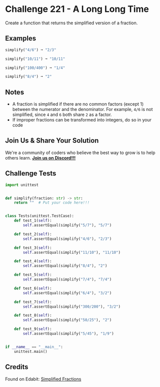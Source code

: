 # Challenge 221 - A Long Long Time

Create a function that returns the simplified version of a fraction.

## Examples
```python
simplify("4/6") ➞ "2/3"

simplify("10/11") ➞ "10/11"

simplify("100/400") ➞ "1/4"

simplify("8/4") ➞ "2"
```
## Notes

- A fraction is simplified if there are no common factors (except 1) between the numerator and the denominator. For example, `4/6` is not simplified, since `4` and `6` both share `2` as a factor.
- If improper fractions can be transformed into integers, do so in your code

## Join Us & Share Your Solution

We're a community of coders who believe the best way to grow is to help others learn. **[Join us on Discord!!!](https://discord.gg/sfHykntuGy)**

## Challenge Tests
```python
import unittest


def simplify(fraction: str) -> str:
    return ""  # Put your code here!!!


class Tests(unittest.TestCase):
    def test_1(self):
        self.assertEqual(simplify("5/7"), "5/7")

    def test_2(self):
        self.assertEqual(simplify("4/6"), "2/3")

    def test_3(self):
        self.assertEqual(simplify("11/10"), "11/10")

    def test_4(self):
        self.assertEqual(simplify("8/4"), "2")

    def test_5(self):
        self.assertEqual(simplify("7/4"), "7/4")

    def test_6(self):
        self.assertEqual(simplify("6/4"), "3/2")

    def test_7(self):
        self.assertEqual(simplify("300/200"), "3/2")

    def test_8(self):
        self.assertEqual(simplify("50/25"), "2")

    def test_9(self):
        self.assertEqual(simplify("5/45"), "1/9")


if __name__ == "__main__":
    unittest.main()
```
## Credits

Found on Edabit: [Simplified Fractions](https://edabit.com/challenge/vQgmyjcjMoMu9YGGW)
